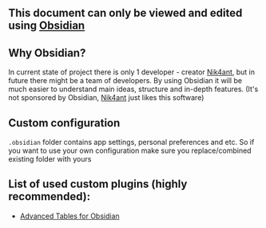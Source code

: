 ## This document can only be viewed and edited using [Obsidian](https://obsidian.md/)
## Why Obsidian?
In current state of project there is only 1 developer - creator [Nik4ant](https://github.com/Nik4ant), but in future there might be a team of developers. By using Obsidian it will be much easier to understand main ideas, structure and in-depth features.
(It's not sponsored by Obsidian, [Nik4ant](https://github.com/Nik4ant) just likes this software)
## Custom configuration
`.obsidian` folder contains app settings, personal preferences and etc. 
So if you want to use your own configuration make sure you replace/combined existing folder with yours
## List of used custom plugins (highly recommended):
* [Advanced Tables for Obsidian](https://github.com/tgrosinger/advanced-tables-obsidian)